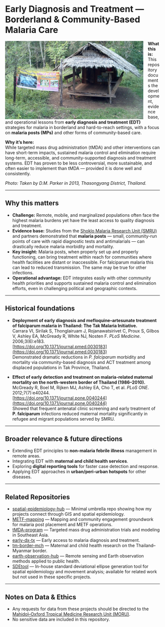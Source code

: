 # Early Diagnosis and Treatment — Borderland & Community-Based Malaria Care

<img src="malaria_post.jpg" alt="Malaria post in remote Thai border area" width="450" align="left" style="margin-right:15px;"/>

**What this is:**  
This repository documents the development, evidence base, and operational lessons from **early diagnosis and treatment (EDT)** strategies for malaria in borderland and hard-to-reach settings, with a focus on **malaria posts (MPs)** and other forms of community-based care.  

**Why it’s here:**  
While targeted mass drug administration (tMDA) and other interventions can have short-term impacts, sustained malaria control and elimination require long-term, accessible, and community-supported diagnosis and treatment systems. EDT has proven to be less controversial, more sustainable, and often easier to implement than tMDA — provided it is done well and consistently.  

*Photo: Taken by D.M. Parker in 2013, Thasongyang District, Thailand.*

---

## Why this matters

- **Challenge:** Remote, mobile, and marginalized populations often face the highest malaria burdens yet have the least access to quality diagnosis and treatment.  
- **Evidence base:** Studies from the [Shoklo Malaria Research Unit (SMRU)](https://www.shoklo-unit.com/) and partners demonstrated that **malaria posts** — small, community-run points of care with rapid diagnostic tests and antimalarials — can drastically reduce malaria morbidity and mortality.  
- **Key insight:** Malaria posts, when properly set up and properly functioning, can bring treatment within reach for communities where health facilities are distant or inaccessible. For falciparum malaria this can lead to reduced transmission. The same may be true for other infections.  
- **Operational advantage:** EDT integrates easily with other community health priorities and supports sustained malaria control and elimination efforts, even in challenging political and geographic contexts.  

---

## Historical foundations

- **Deployment of early diagnosis and mefloquine–artesunate treatment of falciparum malaria in Thailand: The Tak Malaria Initiative.**  
  Carrara VI, Sirilak S, Thonglairuam J, Rojanawatsirivet C, Proux S, Gilbos V, Ashley EA, McGready R, White NJ, Nosten F. *PLoS Medicine*. 2006;3(6):e183.  
  [https://doi.org/10.1371/journal.pmed.0030183](https://doi.org/10.1371/journal.pmed.0030183)  
  Demonstrated dramatic reductions in *P. falciparum* morbidity and mortality via community-based diagnosis and ACT treatment among displaced populations in Tak Province, Thailand.

- **Effect of early detection and treatment on malaria-related maternal mortality on the north-western border of Thailand (1986–2010).**  
  McGready R, Boel M, Rijken MJ, Ashley EA, Cho T, et al. *PLoS ONE*. 2012;7(7):e40244.  
  [https://doi.org/10.1371/journal.pone.0040244](https://doi.org/10.1371/journal.pone.0040244)  
  Showed that frequent antenatal clinic screening and early treatment of **P. falciparum** infections reduced maternal mortality significantly in refugee and migrant populations served by SMRU.

---

## Broader relevance & future directions

- Extending EDT principles to **non-malaria febrile illness** management in remote areas.  
- Integrating EDT with **maternal and child health services**.  
- Exploring **digital reporting tools** for faster case detection and response.  
- Applying EDT approaches in **urban/peri-urban hotspots** for other diseases.  

---

## Related Repositories

- [spatial-epidemiology-hub](https://github.com/DMParker1/spatial-epidemiology-hub) — Minimal umbrella repo showing how my projects connect through GIS and spatial epidemiology.  
- [METF-mapping](https://github.com/DMParker1/METF-mapping) — Mapping and community engagement groundwork for malaria post placement and METF operations.  
- [tMDA-program](https://github.com/DMParker1/tmda-program) — Targeted mass drug administration trials and modeling in Southeast Asia.  
- [early-dx-tx](https://github.com/DMParker1/early-dx-tx) — Early access to malaria diagnosis and treatment.  
- [tm-border-mch](https://github.com/DMParker1/tm-border-mch) — Maternal and child health research on the Thailand–Myanmar border.  
- [earth-observation-hub](https://github.com/DMParker1/earth-observation-hub) — Remote sensing and Earth observation methods applied to public health.  
- [SDEtool](https://github.com/parker-group/SDEtool) — In-house standard deviational ellipse generation tool for spatial epidemiology and movement analysis; available for related work but not used in these specific projects.
---
## Notes on Data & Ethics

- Any requests for data from these projects should be directed to the [Mahidol–Oxford Tropical Medicine Research Unit (MORU)](https://www.tropmedres.ac/).  
- No sensitive data are included in this repository.  
